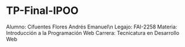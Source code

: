 # TP-Final-IPOO
Alumno: Cifuentes Flores Andrés Emanuel\n
Legajo: FAI-2258
Materia: Introducción a la Programación Web
Carrera: Tecnicatura en Desarrollo Web
